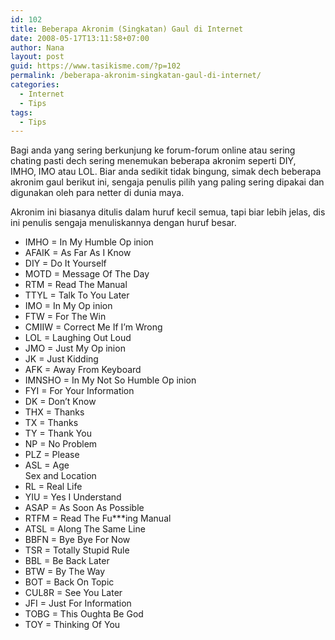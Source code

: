 ```yaml
---
id: 102
title: Beberapa Akronim (Singkatan) Gaul di Internet
date: 2008-05-17T13:11:58+07:00
author: Nana
layout: post
guid: https://www.tasikisme.com/?p=102
permalink: /beberapa-akronim-singkatan-gaul-di-internet/
categories:
  - Internet
  - Tips
tags:
  - Tips
---
```

Bagi anda yang sering berkunjung ke forum-forum online atau sering chating pasti dech sering menemukan beberapa akronim seperti DIY,  IMHO, IMO atau LOL. Biar anda sedikit tidak bingung, simak dech beberapa akronim gaul berikut ini, sengaja penulis pilih yang paling sering dipakai dan digunakan oleh para netter di dunia maya.

Akronim ini biasanya ditulis dalam huruf kecil semua, tapi biar lebih jelas, dis ini penulis sengaja menuliskannya dengan huruf besar.

  * IMHO = In My Humble Op inion
  * AFAIK = As Far As I Know
  * DIY = Do It Yourself
  * MOTD = Message Of The Day
  * RTM = Read The Manual
  * TTYL = Talk To You Later
  * IMO = In My Op inion
  * FTW = For The Win
  * CMIIW = Correct Me If I’m Wrong
  * LOL = Laughing Out Loud
  * JMO = Just My Op inion
  * JK = Just Kidding
  * AFK = Away From Keyboard
  * IMNSHO = In My Not So Humble Op inion
  * FYI = For Your Information
  * DK = Don’t Know
  * THX = Thanks
  * TX = Thanks
  * TY = Thank You
  * NP = No Problem
  * PLZ = Please
  * ASL = Age  
    Sex and Location
  * RL = Real Life
  * YIU = Yes I Understand
  * ASAP = As Soon As Possible
  * RTFM = Read The Fu\***ing Manual
  * ATSL = Along The Same Line
  * BBFN = Bye Bye For Now
  * TSR = Totally Stupid Rule
  * BBL = Be Back Later
  * BTW = By The Way
  * BOT = Back On Topic
  * CUL8R = See You Later
  * JFI = Just For Information
  * TOBG = This Oughta Be God
  * TOY = Thinking Of You